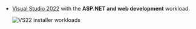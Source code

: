 <!-- use the include for articles that are not updated every release, like the data/ef articles -->
* [Visual Studio 2022](https://visualstudio.microsoft.com/downloads/) with the **ASP.NET and web development** workload.

  ![VS22 installer workloads](~/tutorials/min-web-api/_static/asp-net-web-dev.png)
